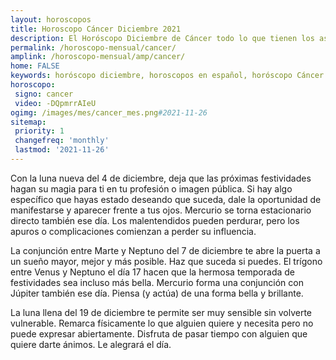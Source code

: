 ```yaml
---
layout: horoscopos
title: Horoscopo Cáncer Diciembre 2021
description: El Horóscopo Diciembre de Cáncer todo lo que tienen los astros preparados para este mes, amor, trabajo, familia. Todo sobre astrologia, tarot, predicciones. Horoscopo gratis en español, predicciones y astrología.
permalink: /horoscopo-mensual/cancer/
amplink: /horoscopo-mensual/amp/cancer/
home: FALSE
keywords: horóscopo diciembre, horoscopos en español, horóscopo Cáncer diciembre , horóscopo esperanza gracia, horoscop, horóscopos gratis, horoscopo Cáncer, Tarot, Astrologia, Zodíaco, Cáncer, horoscopo gratis, horoscopo del mes 
horoscopo:
 signo: cancer
 video: -DQpmrrAIeU
ogimg: /images/mes/cancer_mes.png#2021-11-26
sitemap:
 priority: 1
 changefreq: 'monthly'
 lastmod: '2021-11-26'
---
```



Con la luna nueva del 4 de diciembre, deja que las próximas festividades hagan su magia para ti en tu profesión o imagen pública. Si hay algo específico que hayas estado deseando que suceda, dale la oportunidad de manifestarse y aparecer frente a tus ojos. Mercurio se torna estacionario directo también ese día. Los malentendidos pueden perdurar, pero los apuros o complicaciones comienzan a perder su influencia. 

La conjunción entre Marte y Neptuno del 7 de diciembre te abre la puerta a un sueño mayor, mejor y más posible. Haz que suceda si puedes. 
El trígono entre Venus y Neptuno el día 17 hacen que la hermosa temporada de festividades sea incluso más bella. Mercurio forma una conjunción con Júpiter también ese día. Piensa (y actúa) de una forma bella y brillante. 

La luna llena del 19 de diciembre te permite ser muy sensible sin volverte vulnerable. Remarca físicamente lo que alguien quiere y necesita pero no puede expresar abiertamente. Disfruta de pasar tiempo con alguien que quiere darte ánimos. Le alegrará el día. 
